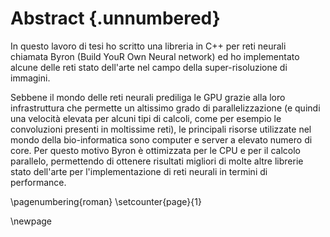 # Abstract {.unnumbered}

<!-- This is the abstract -->

In questo lavoro di tesi ho scritto una libreria in C++ per reti neurali chiamata Byron (Build YouR Own Neural network) ed ho implementato alcune delle reti stato dell'arte nel campo della super-risoluzione di immagini.

Sebbene il mondo delle reti neurali prediliga le GPU grazie alla loro infrastruttura che permette un altissimo grado di parallelizzazione (e quindi una velocità elevata per alcuni tipi di calcoli, come per esempio le convoluzioni presenti in moltissime reti), le principali risorse utilizzate nel mondo della bio-informatica sono computer e server a elevato numero di core. Per questo motivo Byron è ottimizzata per le CPU e per il calcolo parallelo, permettendo di ottenere risultati migliori di molte altre librerie stato dell'arte per l'implementazione di reti neurali in termini di performance.

\pagenumbering{roman}
\setcounter{page}{1}

\newpage
